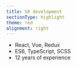 ```yaml
---
title: UX development
sectionType: highlight
theme: red
alignment: right
---
```

* React, Vue, Redux
* ES6, TypeScript, SCSS
* 12 years of experience
